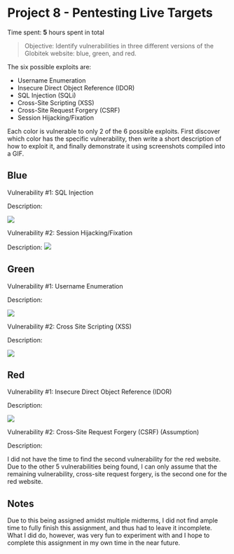 # Project 8 - Pentesting Live Targets

Time spent: **5** hours spent in total

> Objective: Identify vulnerabilities in three different versions of the Globitek website: blue, green, and red.

The six possible exploits are:

* Username Enumeration
* Insecure Direct Object Reference (IDOR)
* SQL Injection (SQLi)
* Cross-Site Scripting (XSS)
* Cross-Site Request Forgery (CSRF)
* Session Hijacking/Fixation

Each color is vulnerable to only 2 of the 6 possible exploits. First discover which color has the specific vulnerability, then write a short description of how to exploit it, and finally demonstrate it using screenshots compiled into a GIF.

## Blue

Vulnerability #1: SQL Injection

Description:

<img src="https://i.imgur.com/kfcarvH.gif">

Vulnerability #2: Session Hijacking/Fixation 

Description:
<img src="https://i.imgur.com/dqMC9ya.gif">

## Green

Vulnerability #1: Username Enumeration

Description:

<img src="https://i.imgur.com/ZiINKfm.gif">

Vulnerability #2: Cross Site Scripting (XSS)

Description:

<img src="https://i.imgur.com/EwVth76.gif">


## Red

Vulnerability #1: Insecure Direct Object Reference (IDOR)

Description:

<img src="https://i.imgur.com/eDyymBG.gif">

Vulnerability #2: Cross-Site Request Forgery (CSRF) (Assumption)

Description:

I did not have the time to find the second vulnerability for the red website. Due to the other 5 vulnerabilities being found, I can
only assume that the remaining vulnerability, cross-site request forgery, is the second one for the red website.


## Notes

Due to this being assigned amidst multiple midterms, I did not find ample time to fully finish this assignment, and thus had to leave it incomplete. 
What I did do, however, was very fun to experiment with and I hope to complete this assignment in my own time in the near future. 

